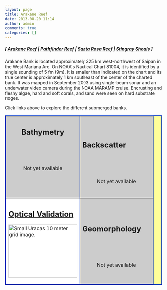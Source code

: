 ```yaml
---
layout: page
title: Arakane Reef
date: 2013-08-20 11:14
author: admin
comments: true
categories: []
---
```

<h5 class="no_margin-top">[ <a href="http://www.soest.hawaii.edu/pibhmc/cms/data-by-location/cnmi-guam/reefs-shoals/arakane-reef">Arakane Reef</a> | <span class="style1"><a href="http://www.soest.hawaii.edu/pibhmc/cms/data-by-location/cnmi-guam/reefs-shoals/pathfinder-reef">Pathfinder Reef</a></span> | <a href="http://www.soest.hawaii.edu/pibhmc/cms/data-by-location/cnmi-guam/reefs-shoals/santa-rosa-reef">Santa Rosa Reef</a></span> | <a href="http://www.soest.hawaii.edu/pibhmc/cms/data-by-location/cnmi-guam/reefs-shoals/stingray-shoals">Stingray Shoals</a> ]</h5>

<p><span class="style6">Arakane Bank</span> is located approximately 325 km west-northwest of Saipan in the West Mariana Arc. On NOAA's Nautical Chart 81004, it is identified by a single sounding of 5 fm (9m). It is smaller than indicated on the chart and its true center is approximately 1 km southeast of the center of the charted bank. It was mapped in September 2003 using single-beam sonar and an underwater video camera during the NOAA MARAMP cruise. Encrusting and fleshy algae, hard and soft corals, and sand were seen on hard substrate ridges.<br /></p>

<p>Click links above to explore the different submerged banks. </p>

<table bgcolor="#ffff99" border="2" bordercolor="#0033bd" cellpadding="2" cellspacing="4" width="445">

<tbody>

<tr>

<td align="center" bgcolor="#cccccc" height="200" valign="middle" width="220">

<h2 class="no_margin-top-deadlink">Bathymetry</h2>

<p class="no_margin-top">&nbsp;</p>

<p class="no_margin-top">&nbsp;</p>

<div align="center"><span class="notavail">Not yet available</span></div>

<h2 class="deadlink">&nbsp;</h2>

</td>

<td bgcolor="#cccccc" height="200" width="220">

<h2 class="no_margin-top-deadlink">Backscatter</h2>

<p class="no_margin-top">&nbsp;</p>

<p class="no_margin-top">&nbsp;</p>

<div align="center"><span class="notavail">Not yet available</span></div>

</td>

</tr>

<tr>

<td bordercolor="#0066CC" bgcolor="#ffffff" height="220" valign="middle" width="220">

<h2 class="no_margin-top-deadlink"><a href="http://www.soest.hawaii.edu/pibhmc/cms/data-by-location/cnmi-guam/reefs-shoals/arakane-reef/arakane-reef-optical-validation">Optical Validation</a></h2>

<p class="no_margin-top"><a href="http://www.soest.hawaii.edu/pibhmc/cms/data-by-location/cnmi-guam/reefs-shoals/arakane-reef/arakane-reef-optical-validation"><img src="http://www.soest.hawaii.edu/pibhmc/CNMI_images/ara_toad_220.jpg" alt="Small Uracas 10 meter grid image." title="Go to Uracas bathymetry page." align="top" border="0" height="170" hspace="0" vspace="0" width="220" /></a></p>

</td>

<td bgcolor="#cccccc" height="220" valign="middle" width="220">

<h2 class="no_margin-top-deadlink">Geomorphology</h2>

<p class="no_margin-top">&nbsp;</p>

<p class="no_margin-top">&nbsp;</p>

<div align="center"><span class="notavail">Not yet available</span></div>

</td>

</tr>

</tbody>

</table>
